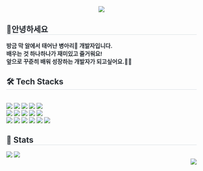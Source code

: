 <div align= "center">
    <img src="https://capsule-render.vercel.app/api?type=cylinder&color=0:f9f5be,100:fdd163&height=120&text=i'm%20mingji%20ଘ(๑•%20ө•)۶ෆ&animation=fadeIn&fontColor=000000&fontSize=60" />
    </div>
    <div style="text-align: left;"> 
    <h2 style="border-bottom: 1px solid #d8dee4; color: #282d33;"> 👋안녕하세요 </h2>  
    <div style="font-weight: 700; font-size: 15px; text-align: left; color: #282d33;"> 방금 막 알에서 태어난 병아리🐣 개발자입니다.<br></li>배우는 것 하나하나가 재미있고 즐거워요!<br></li>앞으로 꾸준히 배워 성장하는 개발자가 되고싶어요.🙇‍♀️</li> </div> 
    </div>
    <div style="text-align: left;">
    <h2 style="border-bottom: 1px solid #d8dee4; color: #282d33;"> 🛠️ Tech Stacks </h2> <br> 
    <div  align= "left"> <img src="https://img.shields.io/badge/Github-181717?style=flat-square&logo=Github&logoColor=white">
          <img src="https://img.shields.io/badge/HTML5-E34F26?style=flat-square&logo=HTML5&logoColor=white">
          <img src="https://img.shields.io/badge/CSS3-1572B6?style=flat-square&logo=CSS3&logoColor=white">
          <img src="https://img.shields.io/badge/MySQL-4479A1?style=flat-square&logo=MySQL&logoColor=white">
          <img src="https://img.shields.io/badge/MariaDB-003545?style=flat-square&logo=MariaDB&logoColor=white">
          <br/><img src="https://img.shields.io/badge/Slack-4A154B?style=flat-square&logo=Slack&logoColor=white">
          <img src="https://img.shields.io/badge/Figma-F24E1E?style=flat-square&logo=Figma&logoColor=white">
          <img src="https://img.shields.io/badge/Laravel-FF2D20?style=flat-square&logo=Eslint&logoColor=white">
          <img src="https://img.shields.io/badge/Prettier-F7B93E?style=flat-square&logo=Prettier&logoColor=white">
          <img src="https://img.shields.io/badge/Javascript-F7DF1E?style=flat-square&logo=Javascript&logoColor=white">
          <br/><img src="https://img.shields.io/badge/PHP-777BB4?style=flat-square&logo=Eslint&logoColor=white">
          <img src="https://img.shields.io/badge/Bootstrap-7952B3?style=flat-square&logo=Bootstrap&logoColor=white">
          <img src="https://img.shields.io/badge/Eslint-4B32C3?style=flat-square&logo=Eslint&logoColor=white">
          <img src="https://img.shields.io/badge/Notion-000000?style=flat-square&logo=Notion&logoColor=white">
          <img src="https://img.shields.io/badge/Node.js-339933?style=flat-square&logo=Node.js&logoColor=white">
          <img src="https://img.shields.io/badge/Vue.js-4FC08D?style=flat-square&logo=Vue.js&logoColor=white">
          </div>
    </div>
    <div align= "left"> 
    <div style="text-align: left;"> 
    <h2 style="border-bottom: 1px solid #d8dee4; color: #282d33;"> 🏅 Stats </h2> <div align= "left"> <img src="https://github-readme-stats.vercel.app/api?username=mingjicha&bg_color=180,fffefa,00000000&title_color=000000&text_color=000000"
         /> <img src="https://github-readme-stats.vercel.app/api/top-langs/?username=mingjicha&layout=compact&bg_color=180,fffefa,00000000&title_color=000000&text_color=000000"
           /> </div> 
    </div>
    <div align= "right"><a href="https://hits.seeyoufarm.com"> <img src="https://hits.seeyoufarm.com/api/count/incr/badge.svg?url=https%3A%2F%2Fgithub.com%2Fmingjicha%2F&count_bg=%23000000&title_bg=%23000000&icon=github.svg&icon_color=%23FFFFFF&title=GitHub&edge_flat=false"/></a>
       </div> 
    </div>
